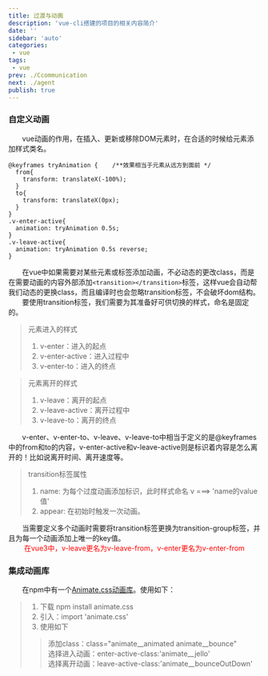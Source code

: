 ```yaml
---
title: 过渡与动画
description: 'vue-cli搭建的项目的相关内容简介'
date: ''
sidebar: 'auto'
categories: 
 - vue
tags: 
 - vue
prev: ./Ccommunication
next: ./agent
publish: true
---
```


### 自定义动画
&nbsp;&nbsp;&nbsp;&nbsp;&nbsp;&nbsp;&nbsp;vue动画的作用，在插入、更新或移除DOM元素时，在合适的时候给元素添加样式类名。
```
@keyframes tryAnimation {    /**效果相当于元素从远方到面前 */
  from{          
    transform: translateX(-100%);
  }
  to{
    transform: translateX(0px);
  }
}
.v-enter-active{
  animation: tryAnimation 0.5s;
}
.v-leave-active{
  animation: tryAnimation 0.5s reverse;
}
```
&nbsp;&nbsp;&nbsp;&nbsp;&nbsp;&nbsp;&nbsp;在vue中如果需要对某些元素或标签添加动画，不必动态的更改class，而是在需要动画的内容外部添加`<transition></transition>`标签，这样vue会自动帮我们动态的更换class，而且编译时也会忽略transition标签，不会破坏dom结构。  
&nbsp;&nbsp;&nbsp;&nbsp;&nbsp;&nbsp;&nbsp;要使用transition标签，我们需要为其准备好可供切换的样式，命名是固定的。  
> 元素进入的样式  
> 1. v-enter：进入的起点   
> 2. v-enter-active：进入过程中  
> 3. v-enter-to：进入的终点  

> 元素离开的样式  
> 1. v-leave：离开的起点  
> 2. v-leave-active：离开过程中  
> 3. v-leave-to：离开的终点  

&nbsp;&nbsp;&nbsp;&nbsp;&nbsp;&nbsp;&nbsp;v-enter、v-enter-to、v-leave、v-leave-to中相当于定义的是@keyframes中的from和to的内容，v-enter-active和v-leave-active则是标识着内容是怎么离开的！比如说离开时间、离开速度等。  
> transition标签属性  
> 1. name: 为每个过度动画添加标识，此时样式命名  v  ===>  'name的value值'  
> 2. appear: 在初始时触发一次动画。

&nbsp;&nbsp;&nbsp;&nbsp;&nbsp;&nbsp;&nbsp;当需要定义多个动画时需要将transition标签更换为transition-group标签，并且为每一个动画添加上唯一的key值。  
<span style="color:red">&nbsp;&nbsp;&nbsp;&nbsp;&nbsp;&nbsp;&nbsp; 在vue3中，v-leave更名为v-leave-from，v-enter更名为v-enter-from</span>

### 集成动画库
&nbsp;&nbsp;&nbsp;&nbsp;&nbsp;&nbsp;&nbsp;在npm中有一个[Animate.css动画库](https://animate.style/)。使用如下：  
> 1. 下载 npm install animate.css  
> 2. 引入：import 'animate.css'  
> 3. 使用如下  
>> 添加class：class="animate__animated animate__bounce"  
>> 选择进入动画：enter-active-class:'animate__jello'  
>> 选择离开动画：leave-active-class:'animate__bounceOutDown'  




